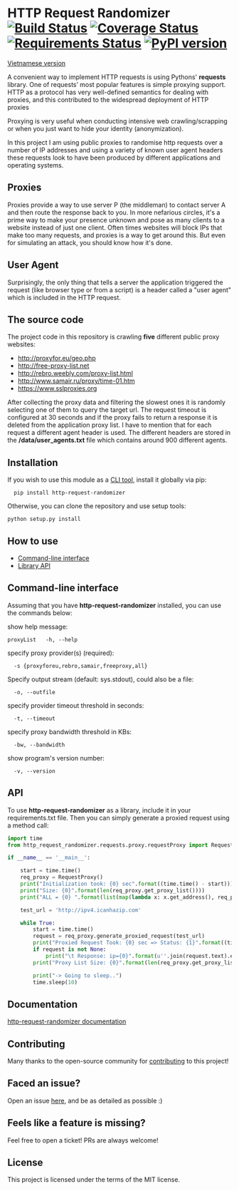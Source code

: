# HTTP Request Randomizer  [![Build Status](https://travis-ci.org/pgaref/HTTP_Request_Randomizer.svg?branch=master)](https://travis-ci.org/pgaref/HTTP_Request_Randomizer) [![Coverage Status](https://coveralls.io/repos/github/pgaref/HTTP_Request_Randomizer/badge.svg?branch=master)](https://coveralls.io/github/pgaref/HTTP_Request_Randomizer?branch=master) [![Requirements Status](https://requires.io/github/pgaref/HTTP_Request_Randomizer/requirements.svg?branch=master)](https://requires.io/github/pgaref/HTTP_Request_Randomizer/requirements/?branch=master) [![PyPI version](https://badge.fury.io/py/http-request-randomizer.svg)](https://badge.fury.io/py/http-request-randomizer)

[Vietnamese version](README-vi.md)

A convenient way to implement HTTP requests is using Pythons' **requests** library.
One of requests’ most popular features is simple proxying support.
HTTP as a protocol has very well-defined semantics for dealing with proxies, and this contributed to the widespread deployment of HTTP proxies

Proxying is very useful when conducting intensive web crawling/scrapping or when you just want to hide your identity (anonymization).

In this project I am using public proxies to randomise http requests over a number of IP addresses and using a variety of known user agent headers these requests look to have been produced by different applications and operating systems.


## Proxies

Proxies provide a way to use server P (the middleman) to contact server A and then route the response back to you. In more nefarious circles, it's a prime way to make your presence unknown and pose as many clients to a website instead of just one client.
Often times websites will block IPs that make too many requests, and proxies is a way to get around this. But even for simulating an attack, you should know how it's done.


## User Agent

Surprisingly, the only thing that tells a server the application triggered the request (like browser type or from a script) is a header called a "user agent" which is included in the HTTP request.

## The source code

The project code in this repository is crawling **five** different public proxy websites:
* http://proxyfor.eu/geo.php
* http://free-proxy-list.net
* http://rebro.weebly.com/proxy-list.html
* http://www.samair.ru/proxy/time-01.htm 
* https://www.sslproxies.org

After collecting the proxy data and filtering the slowest ones it is randomly selecting one of them to query the target url.
The request timeout is configured at 30 seconds and if the proxy fails to return a response it is deleted from the application proxy list.
I have to mention that for each request a different agent header is used. The different headers are stored in the **/data/user_agents.txt** file which contains around 900 different agents.

## Installation
If you wish to use this module as a [CLI tool](#command-line-interface), install it globally via pip:
```
  pip install http-request-randomizer
```
   
Otherwise, you can clone the repository and use setup tools:
```
python setup.py install
```


## How to use

* [Command-line interface](#command-line-interface)
* [Library API](#api)

## Command-line interface

Assuming that you have **http-request-randomizer** installed, you can use the commands below:

show help message:
```
proxyList   -h, --help
```
specify proxy provider(s) (required):
```
  -s {proxyforeu,rebro,samair,freeproxy,all} 
```
Specify output stream (default: sys.stdout), could also be a file:
```
  -o, --outfile
```
specify provider timeout threshold in seconds:
```
  -t, --timeout
```
specify proxy bandwidth threshold in KBs:
```                        
  -bw, --bandwidth
```
show program's version number:
```                        
  -v, --version
```

## API


To use **http-request-randomizer** as a library, include it in your requirements.txt file.
Then you can simply generate a proxied request using a method call:

````python
import time
from http_request_randomizer.requests.proxy.requestProxy import RequestProxy

if __name__ == '__main__':

    start = time.time()
    req_proxy = RequestProxy()
    print("Initialization took: {0} sec".format((time.time() - start)))
    print("Size: {0}".format(len(req_proxy.get_proxy_list())))
    print("ALL = {0} ".format(list(map(lambda x: x.get_address(), req_proxy.get_proxy_list()))))

    test_url = 'http://ipv4.icanhazip.com'

    while True:
        start = time.time()
        request = req_proxy.generate_proxied_request(test_url)
        print("Proxied Request Took: {0} sec => Status: {1}".format((time.time() - start), request.__str__()))
        if request is not None:
            print("\t Response: ip={0}".format(u''.join(request.text).encode('utf-8')))
        print("Proxy List Size: {0}".format(len(req_proxy.get_proxy_list())))

        print("-> Going to sleep..")
        time.sleep(10)
````

## Documentation 

[http-request-randomizer documentation](http://pythonhosted.org/http-request-randomizer)


## Contributing

Many thanks to the open-source community for
 [contributing](https://github.com/pgaref/HTTP_Request_Randomizer/blob/master/CONTRIBUTORS.md) to this project!


## Faced an issue?

Open an issue [here](https://github.com/pgaref/HTTP_Request_Randomizer/issues), and be as detailed as possible :)

## Feels like a feature is missing?

Feel free to open a ticket! PRs are always welcome!

## License

This project is licensed under the terms of the MIT license.
